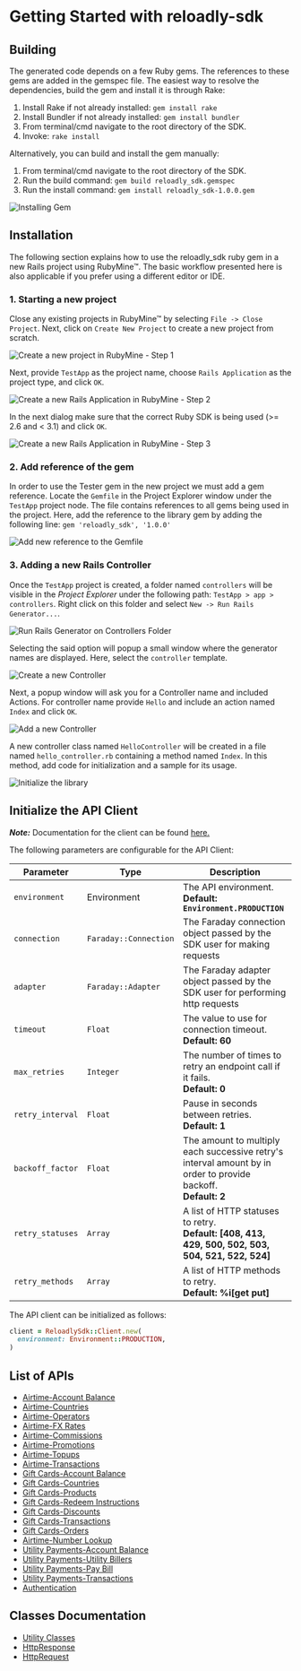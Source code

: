 
# Getting Started with reloadly-sdk

## Building

The generated code depends on a few Ruby gems. The references to these gems are added in the gemspec file. The easiest way to resolve the dependencies, build the gem and install it is through Rake:

1. Install Rake if not already installed: `gem install rake`
2. Install Bundler if not already installed: `gem install bundler`
3. From terminal/cmd navigate to the root directory of the SDK.
4. Invoke: `rake install`

Alternatively, you can build and install the gem manually:

1. From terminal/cmd navigate to the root directory of the SDK.
2. Run the build command: `gem build reloadly_sdk.gemspec`
3. Run the install command: `gem install reloadly_sdk-1.0.0.gem`

![Installing Gem](https://apidocs.io/illustration/ruby?workspaceFolder=ReloadlySdk&gemVer=1.0.0&gemName=reloadly_sdk&step=buildSDK)

## Installation

The following section explains how to use the reloadly_sdk ruby gem in a new Rails project using RubyMine&trade;. The basic workflow presented here is also applicable if you prefer using a different editor or IDE.

### 1. Starting a new project

Close any existing projects in RubyMine&trade; by selecting `File -> Close Project`. Next, click on `Create New Project` to create a new project from scratch.

![Create a new project in RubyMine - Step 1](https://apidocs.io/illustration/ruby?workspaceFolder=ReloadlySdk&step=createNewProject0)

Next, provide `TestApp` as the project name, choose `Rails Application` as the project type, and click `OK`.

![Create a new Rails Application in RubyMine - Step 2](https://apidocs.io/illustration/ruby?workspaceFolder=ReloadlySdk&step=createNewProject1)

In the next dialog make sure that the correct Ruby SDK is being used (>= 2.6 and < 3.1) and click `OK`.

![Create a new Rails Application in RubyMine - Step 3](https://apidocs.io/illustration/ruby?workspaceFolder=ReloadlySdk&step=createNewProject2)

### 2. Add reference of the gem

In order to use the Tester gem in the new project we must add a gem reference. Locate the `Gemfile` in the Project Explorer window under the `TestApp` project node. The file contains references to all gems being used in the project. Here, add the reference to the library gem by adding the following line: `gem 'reloadly_sdk', '1.0.0'`

![Add new reference to the Gemfile](https://apidocs.io/illustration/ruby?workspaceFolder=ReloadlySdk&gemVer=1.0.0&gemName=reloadly_sdk&step=addReference)

### 3. Adding a new Rails Controller

Once the `TestApp` project is created, a folder named `controllers` will be visible in the *Project Explorer* under the following path: `TestApp > app > controllers`. Right click on this folder and select `New -> Run Rails Generator...`.

![Run Rails Generator on Controllers Folder](https://apidocs.io/illustration/ruby?workspaceFolder=ReloadlySdk&gemVer=1.0.0&gemName=reloadly_sdk&step=addCode0)

Selecting the said option will popup a small window where the generator names are displayed. Here, select the `controller` template.

![Create a new Controller](https://apidocs.io/illustration/ruby?workspaceFolder=ReloadlySdk&step=addCode1)

Next, a popup window will ask you for a Controller name and included Actions. For controller name provide `Hello` and include an action named `Index` and click `OK`.

![Add a new Controller](https://apidocs.io/illustration/ruby?workspaceFolder=ReloadlySdk&gemVer=1.0.0&gemName=reloadly_sdk&step=addCode2)

A new controller class named `HelloController` will be created in a file named `hello_controller.rb` containing a method named `Index`. In this method, add code for initialization and a sample for its usage.

![Initialize the library](https://apidocs.io/illustration/ruby?workspaceFolder=ReloadlySdk&gemName=reloadly_sdk&step=addCode3)

## Initialize the API Client

**_Note:_** Documentation for the client can be found [here.](doc/client.md)

The following parameters are configurable for the API Client:

| Parameter | Type | Description |
|  --- | --- | --- |
| `environment` | Environment | The API environment. <br> **Default: `Environment.PRODUCTION`** |
| `connection` | `Faraday::Connection` | The Faraday connection object passed by the SDK user for making requests |
| `adapter` | `Faraday::Adapter` | The Faraday adapter object passed by the SDK user for performing http requests |
| `timeout` | `Float` | The value to use for connection timeout. <br> **Default: 60** |
| `max_retries` | `Integer` | The number of times to retry an endpoint call if it fails. <br> **Default: 0** |
| `retry_interval` | `Float` | Pause in seconds between retries. <br> **Default: 1** |
| `backoff_factor` | `Float` | The amount to multiply each successive retry's interval amount by in order to provide backoff. <br> **Default: 2** |
| `retry_statuses` | `Array` | A list of HTTP statuses to retry. <br> **Default: [408, 413, 429, 500, 502, 503, 504, 521, 522, 524]** |
| `retry_methods` | `Array` | A list of HTTP methods to retry. <br> **Default: %i[get put]** |

The API client can be initialized as follows:

```ruby
client = ReloadlySdk::Client.new(
  environment: Environment::PRODUCTION,
)
```

## List of APIs

* [Airtime-Account Balance](doc/controllers/airtime-account-balance.md)
* [Airtime-Countries](doc/controllers/airtime-countries.md)
* [Airtime-Operators](doc/controllers/airtime-operators.md)
* [Airtime-FX Rates](doc/controllers/airtime-fx-rates.md)
* [Airtime-Commissions](doc/controllers/airtime-commissions.md)
* [Airtime-Promotions](doc/controllers/airtime-promotions.md)
* [Airtime-Topups](doc/controllers/airtime-topups.md)
* [Airtime-Transactions](doc/controllers/airtime-transactions.md)
* [Gift Cards-Account Balance](doc/controllers/gift-cards-account-balance.md)
* [Gift Cards-Countries](doc/controllers/gift-cards-countries.md)
* [Gift Cards-Products](doc/controllers/gift-cards-products.md)
* [Gift Cards-Redeem Instructions](doc/controllers/gift-cards-redeem-instructions.md)
* [Gift Cards-Discounts](doc/controllers/gift-cards-discounts.md)
* [Gift Cards-Transactions](doc/controllers/gift-cards-transactions.md)
* [Gift Cards-Orders](doc/controllers/gift-cards-orders.md)
* [Airtime-Number Lookup](doc/controllers/airtime-number-lookup.md)
* [Utility Payments-Account Balance](doc/controllers/utility-payments-account-balance.md)
* [Utility Payments-Utility Billers](doc/controllers/utility-payments-utility-billers.md)
* [Utility Payments-Pay Bill](doc/controllers/utility-payments-pay-bill.md)
* [Utility Payments-Transactions](doc/controllers/utility-payments-transactions.md)
* [Authentication](doc/controllers/authentication.md)

## Classes Documentation

* [Utility Classes](doc/utility-classes.md)
* [HttpResponse](doc/http-response.md)
* [HttpRequest](doc/http-request.md)

